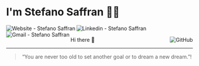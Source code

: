 # I'm Stefano Saffran 👨‍💻

<a href="https://stefanosaffran.com" target="_blank" >
  <img align="left" alt="Website - Stefano Saffran" src="https://img.shields.io/badge/-Website-222?style=flat-square&link=https://stefanosaffran.com">
</a>&nbsp;&nbsp;&nbsp;

<a href="https://www.linkedin.com/in/stefanosaffran/" target="_blank" >
  <img align="left" alt="Linkedin - Stefano Saffran" src="https://img.shields.io/badge/-LinkedIn-blue?style=flat-square&logo=Linkedin&logoColor=white&link=https://www.linkedin.com/in/stefanosaffran&longCache=true"">
</a>&nbsp;&nbsp;&nbsp;

<a href="mailto:stefanoas@gmail.com" target="_blank" >
  <img align="left" alt="Gmail - Stefano Saffran" src="https://img.shields.io/badge/-Gmail-c14438?style=flat-square&logo=Gmail&logoColor=white&link=mailto:stefanoas@gmail.com&longCache=true"">
</a>&nbsp;&nbsp;&nbsp;

<a href="https://github.com/StefanoSaffran"><img align="right" alt="GitHub" src="https://img.shields.io/badge/dynamic/json?logo=github&label=GitHub+Followers&labelColor=282c34&color=181717&query=%24.data.totalSubs&url=https%3A%2F%2Fapi.spencerwoo.com%2Fsubstats%2F%3Fsource%3Dgithub%26queryKey%3DStefanoSaffran&longCache=true"/></a>

Hi there 👋

---

<blockquote align="center">“You are never too old to set another goal or to dream a new dream.”!</blockquote>


<!--
[![forthebadge](https://forthebadge.com/images/badges/winter-is-coming.svg)](https://forthebadge.com)

<!--
**StefanoSaffran/StefanoSaffran** is a ✨ _special_ ✨ repository because its `README.md` (this file) appears on your GitHub profile.
